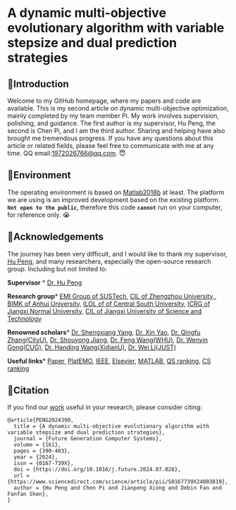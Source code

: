 A dynamic multi-objective evolutionary algorithm with variable stepsize and dual prediction strategies
======
🐓Introduction
-------
Welcome to my GitHub homepage, where my papers and code are available. 
This is my second article on dynamic multi-objective optimization, mainly completed by my team member Pi.
My work involves supervision, polishing, and guidance. The first author is my supervisor, Hu Peng, the second is Chen Pi, and I am the third author.
Sharing and helping have also brought me tremendous progress.
If you have any questions about this article or related fields, please feel free to communicate with me at any time. QQ email:1972026766@qq.com. 😇

🐨Environment
---
The operating environment is based on [Matlab2018b](https://www.mathworks.com/) at least. 
The platform we are using is an improved development based on the existing platform. 
__`Not open to the public`__, therefore this code __`cannot`__ run on your computer, for reference only. 😭

🦉Acknowledgements
---
The journey has been very difficult, and I would like to thank my supervisor, [Hu Peng](https://whuph.github.io/index.html), and many researchers, especially the open-source research group.
Including but not limited to:

 __Supervisor__ *  [Dr. Hu Peng](https://whuph.github.io/index.html)
 
 __Research group__*  [EMI Group of SUSTech](https://www.emigroup.tech/), [CIL of Zhengzhou University ](https://www5.zzu.edu.cn/cilab/index.htm), [BIMK of Anhui University](https://github.com/BIMK), [ILOL of of Central South University](https://intleo.csu.edu.cn/index.html), [ICRG of Jiangxi Normal University](https://xyzhoujx.github.io/index.html#/), [CIL of Jiangxi University of Science and Technology](https://cilab.jxust.edu.cn/index.htm)
 
 __Renowned scholars__*  [Dr. Shengxiang Yang](https://www.tech.dmu.ac.uk/%7Esyang/index.html), [Dr. Xin Yao](https://cse.sustech.edu.cn/faculty/~xiny/), [Dr. Qingfu Zhang(CityU)](https://www.cs.cityu.edu.hk/~qzhan7/index.html), [Dr. Shouyong Jiang](https://chang88ye.github.io/homepage/), [Dr. Feng Wang(WHU)](https://fengwangwhu.github.io/), [Dr. Wenyin Gong(CUG)](https://wewnyin.github.io/wenyingong/chs.htm), [Dr. Handing Wang(XidianU)](https://github.com/HandingWang), [Dr. Wei Li(JUST)](https://weilijxust.github.io/)
 
 __Useful links__*  [Paper](https://www.sciencedirect.com/science/article/abs/pii/S0167739X24003819), [PlatEMO](https://github.com/BIMK/PlatEMO), [IEEE](https://ieeexplore.ieee.org/Xplore/home.jsp), [Elsevier](https://www.sciencedirect.com/), [MATLAB](https://www.mathworks.com/products/matlab.html), [QS ranking](https://www.qschina.cn/), [CS ranking](https://csrankings.org/)
 
🦫Citation
-----
If you find our [work](https://www.sciencedirect.com/science/article/abs/pii/S0167739X24003819) useful in your research, please consider citing:
```
@article{PENG2024390,
  title = {A dynamic multi-objective evolutionary algorithm with variable stepsize and dual prediction strategies},
  journal = {Future Generation Computer Systems},
  volume = {161},
  pages = {390-403},
  year = {2024},
  issn = {0167-739X},
  doi = {https://doi.org/10.1016/j.future.2024.07.028},
  url = {https://www.sciencedirect.com/science/article/pii/S0167739X24003819},
  author = {Hu Peng and Chen Pi and Jianpeng Xiong and Debin Fan and Fanfan Shen},
}
